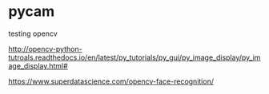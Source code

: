 # pycam
testing opencv


http://opencv-python-tutroals.readthedocs.io/en/latest/py_tutorials/py_gui/py_image_display/py_image_display.html#

https://www.superdatascience.com/opencv-face-recognition/
